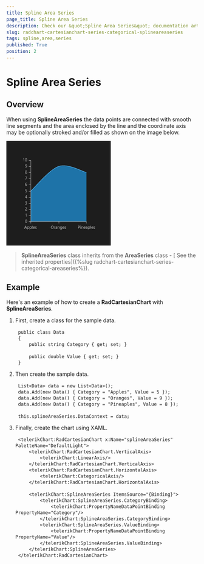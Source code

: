 ```yaml
---
title: Spline Area Series
page_title: Spline Area Series
description: Check our &quot;Spline Area Series&quot; documentation article for RadChart for UWP control.
slug: radchart-cartesianchart-series-categorical-splineareaseries
tags: spline,area,series
published: True
position: 2
---
```


# Spline Area Series

## Overview

When using **SplineAreaSeries** the data points are connected with smooth line segments and the area enclosed by the line and the coordinate axis may be optionally stroked and/or filled as shown on the image below.

![Categorical Spline Area Series](images/CategoricalSplineAreaSeries.png)

>**SplineAreaSeries** class inherits from the **AreaSeries** class -
[ See the inherited properties]({%slug radchart-cartesianchart-series-categorical-areaseries%}).

## Example

Here's an example of how to create a **RadCartesianChart** with **SplineAreaSeries**.

1. First, create a class for the sample data.
	
		public class Data
		{
			public string Category { get; set; }
		
			public double Value { get; set; }
		}

1. Then create the sample data.

		List<Data> data = new List<Data>();
		data.Add(new Data() { Category = "Apples", Value = 5 });
		data.Add(new Data() { Category = "Oranges", Value = 9 });
		data.Add(new Data() { Category = "Pineaples", Value = 8 });
		
		this.splineAreaSeries.DataContext = data;

1. Finally, create the chart using XAML.

		<telerikChart:RadCartesianChart x:Name="splineAreaSeries" PaletteName="DefaultLight">
		    <telerikChart:RadCartesianChart.VerticalAxis>
		        <telerikChart:LinearAxis/>
		    </telerikChart:RadCartesianChart.VerticalAxis>
		    <telerikChart:RadCartesianChart.HorizontalAxis>
		        <telerikChart:CategoricalAxis/>
		    </telerikChart:RadCartesianChart.HorizontalAxis>
		
		    <telerikChart:SplineAreaSeries ItemsSource="{Binding}">
		        <telerikChart:SplineAreaSeries.CategoryBinding>
		            <telerikChart:PropertyNameDataPointBinding PropertyName="Category"/>
		        </telerikChart:SplineAreaSeries.CategoryBinding>
		        <telerikChart:SplineAreaSeries.ValueBinding>
		            <telerikChart:PropertyNameDataPointBinding PropertyName="Value"/>
		        </telerikChart:SplineAreaSeries.ValueBinding>
		    </telerikChart:SplineAreaSeries>
		</telerikChart:RadCartesianChart>
